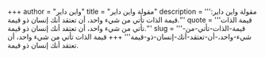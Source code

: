 +++
author = "واين داير"
title = "مقولة واين داير"
description = '''مقولة واين داير: قيمة الذات تأتي من شيء واحد، أن تعتقد أنك إنسان ذو قيمة.'''
quote = '''قيمة الذات تأتي من شيء واحد، أن تعتقد أنك إنسان ذو قيمة.'''
slug = '''قيمة-الذات-تأتي-من-شيء-واحد،-أن-تعتقد-أنك-إنسان-ذو-قيمة'''
+++
قيمة الذات تأتي من شيء واحد، أن تعتقد أنك إنسان ذو قيمة.
